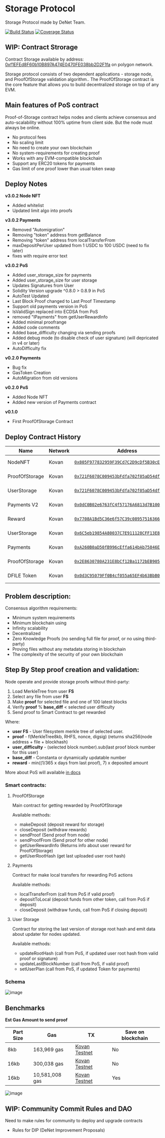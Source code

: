 # Storage Protocol

Storage Protocol made by DeNet Team.

[![Build Status](https://github.com/denetpro/storage-protocol/workflows/CI/badge.svg)](https://github.com/denetpro/storage-protocol/actions)
[![Coverage Status](https://coveralls.io/repos/github/denetpro/storage-protocol/badge.svg?branch=to-deploy)](https://coveralls.io/github/denetpro/storage-protocol/?branch=to-deploy)

## WIP: Contract Strorage

Contract Storage available by address: [0xf1EFEd8F60b10B897A474E0470FE038bb2D2F1fa](https://polygonscan.com/address/0xf1EFEd8F60b10B897A474E0470FE038bb2D2F1fa) on polygon network.

Storage protocol consists of two dependent applications - storage node, and ProofOfStorage validation algorithm.. The ProofOfStorage contract is the core feature that allows you to build decentralized storage on top of any EVM.

## Main features of PoS contract

Proof-of-Storage contract helps nodes and clients achieve consensus and auto-scalability without 100% uptime from client side. But the node must always be online.

- No protocol fees
- No scaling limit
- No need to create your own blockchain
- No system-requirements for creating proof 
- Works with any EVM-compatible blockchain
- Support any ERC20 tokens for payments
- Gas limit of one proof lower than usual token swap

## Deploy Notes

**v3.0.2 Node NFT**
- Added whitelist
- Updated limit algo into proofs

**v3.0.2 Payments**
- Removed "Automigration"
- Removing "token" address from getBalance
- Removing "token" address from localTransferFrom
- maxDepositPerUser updated from 1 USDC to 100 USDC (need to fix later)
- fixes with require error text

**v3.0.2 PoS**
- Added user_storage_size for payments
- Added user_storage_size for user storage
- Updates Signatures from User
- Solidity Version upgrade ^0.8.0 > 0.8.9 in PoS
- AutoTest Updated
- Last Block Proof changed to Last Proof Timestamp
- Support old payments version in PoS
- IsValidSign replaced into ECDSA from PoS
- removed "IPayments" from getUserRewardInfo 
- Added minimal proofrange
- Added code comments
- Added base_difficulty changing via sending proofs
- Added debug mode (to disable check of user signature) (will depricated in v4 or later)
- AutoDifficulty fix 

**v0.2.0 Payments**
- Bug fix
- GasToken Creation
- AutoMigration from old versions

**v0.2.0 PoS**
- Added Node NFT
- Added new version of Payments contract

**v0.1.0**
- First ProofOfStorage Contract

## Deploy Contract History

Name|Network|Address|Updated|Status
|---|---|---|---|---|
|NodeNFT|Kovan|[`0x805F977832959F39Cd7C2D9cDf5B30cE5A560d16`](https://kovan.etherscan.io/address/0x805F977832959F39Cd7C2D9cDf5B30cE5A560d16)|2021-12-21|V3.0.2
|ProofOfStorage|Kovan|[`0x721F6078C009453bFdfa702f05aD54df7900B0eA`](https://kovan.etherscan.io/address/0x721F6078C009453bFdfa702f05aD54df7900B0eA)|2021-12-20|V3.0.2
|UserStorage|Kovan|[`0x721F6078C009453bFdfa702f05aD54df7900B0eA`](https://kovan.etherscan.io/address/0x0dC0B02e6763fC4f57176A6813d7B100C169AcC1)|2021-12-20|V3.0.2
|Payments V2| Kovan|[`0x0dC0B02e6763fC4f57176A6813d7B100C169AcC1`](https://kovan.etherscan.io/address0x98329d51486C0A942fCb3fAE5A0a18E05708cdc0)|2021-09-09|V0.3.0
|Reward|Kovan|[`0x7708A1Bd5C36e6f57C39c089575163662B35Ea94`](https://kovan.etherscan.io)|2021-09-15|V0.3.0
|UserStorage|Kovan|[`0x6C5eb19854A80037C7E911128CFF13E81841A40F`](https://kovan.etherscan.io/address/0x6C5eb19854A80037C7E911128CFF13E81841A40F)|2021-05-26|V0.1.0
|Payments|Kovan|[`0xA260B0aD50fB996cEffa614bAb75846E06991622`](https://kovan.etherscan.io/address/0xA260B0aD50fB996cEffa614bAb75846E06991622)|2021-07-02|V0.1.0
ProofOfStorage|Kovan|[`0x2E8630780A231E8bCf12Ba1172bEB9055deEBF8B`](https://kovan.etherscan.io/address/0x2E8630780A231E8bCf12Ba1172bEB9055deEBF8B)|2021-05-22|V0.1.0
|DFILE Token|Kovan|[`0x0d3C95079Ff0B4cf055a65EF4b63BbB047456848`](https://kovan.etherscan.io/address/0x0d3C95079Ff0B4cf055a65EF4b63BbB047456848)|2021-05-21|V0.1.0


## Problem description:

Consensus algorithm requirements:

- Minimum system requirements
- Minimum blockchain using
- Infinity scalability 
- Decentralized 
- Zero Knowledge Proofs (no sending full file for proof, or no using third-party)
- Proving files without any metadata storing in blockchain
- The complexity of the security of your own blockchain

## Step By Step proof creation and validation:

Node operate and provide storage proofs without third-party:

1. Load MerkleTree from user **FS**
2. Select any file from user **FS**
3. Make **proof** for selected file and one of 100 latest blocks
4. Verify **proof** % **base_diff** < selected user difficulty
5. Send proof to Smart Contract to get rewarded

Where:

- **user FS** - User filesystem merkle tree of selected user.
- **proof** - f(MerkleTree8kb, RHFS, nonce, digsig) (returns sha256(node address + file + blockhash)
- **user_difficulty** - (selected block number).sub(last proof block number for this user)
- **base_diff** - Constanta or dynamically updatable number
- **reward** - min((1/365 x days from last proof), 7) x deposited amount

More about PoS will available [in docs](/docs/digital%20paper.pdf)

### Smart contracts:

1. ProofOfStorage

    Main contract for getting rewarded by ProofOfStorage

    Available methods:

    - makeDeposit (deposit reward for storage)
    - closeDeposit (withdraw rewards)
    - sendProof (Send proof from node)
    - sendProofFrom (Send proof for other node)
    - getUserRewardInfo (Returns info about user reward for ProofOfStorage)
    - getUserRootHash (get last uploaded user root hash)

2. Payments

    Contract for make local transfers for rewarding PoS actions

    Available methods:

    - localTransferFrom (call from PoS if valid proof)
    - depositToLocal (deposit funds from other token, call from PoS if deposit)
    - closeDeposit (withdraw funds, call from PoS if closing deposit)

3. User Storage

    Contract for storing the last version of storage root hash and emit data about updater for nodes updated.

    Available methods:

    - updateRootHash (call from PoS, if updated user root hash from valid proof or signature)
    - updateLastBlockNumber (call from PoS, if valid proof)
    - setUserPlan (call from PoS, if updated Token for payments)

### Schema

![image](https://user-images.githubusercontent.com/9944728/130633580-071a0333-bb7b-4381-b8fc-6d386cb4154a.png)

## Benchmarks

**Est Gas Amount to send proof**

|Part Size|Gas|TX|Save on blockchain|
|---|---|---|---|
|8kb|163,969 gas|[Kovan Testnet](https://kovan.etherscan.io/tx/0xeeac74efd55becef0c70d4f0e599d37c43a848bcf2fbd6527f356e1e21282607)|No|
|16kb|300,038 gas|[Kovan Testnet](https://kovan.etherscan.io/tx/0xf48703c458954ba0e4609f18dce721a24a003db68565a9f354472e4edf687113)|No|
|16kb|10,581,008 gas|[Kovan Testnet](https://kovan.etherscan.io/tx/0xcdca6a4c3b8db736a4c75925255423bdffeddd4b12c38f3e68caa5b083c8f7fe)|Yes|

![image](https://user-images.githubusercontent.com/9944728/130641639-c150d81b-2090-4945-8949-82a2d8a5ffaf.png)

## WIP: Community Commit Rules and DAO

Need to make rules for community to deploy and upgrade contracts

- Rules for DIP (DeNet Improvement Proposals)